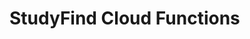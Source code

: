 # StudyFind Cloud Functions

<!-- # Firebase Functions Directory `./functions`

Last updated: Dec 7 2020

This folder contains cloud functions that will be deployed to firebase. It has its own `package.json`, and so should have its own `node_modules`, which should automatically be populated by running `npm install` in root directory.

Make sure `node_modules` exists before testing or emulating. Also note, any packages you need should be described in *this* `package.json` file, and not in the root file.

## Common Commands

These should be all run from the root folder

* Start firebase emulator: `npm run-script emulate`. Note it doesn't emulate cron functions
* Run tests: `npm test` or `npm t`
* Deploy functions to firebase: `firebase deploy --only functions` or `npx firebase deploy --only functions` if you don't want firebase tools polluting your namespace

## Structure Explained

* `index.js` exports the main firebase object containing the cloud functions.
* `src/` contains source for functions. Ideally, each file here is a cloud function or testing file
* `src/switch-func.js` is an important cloud http function because it is actually the ONLY http func currently allowed. It switches between all other http functions based on rest of the url. This is supposed to help keep the http section warm (prevent cold startup). All functions exposed by switch should be accessible from `http://<givenURL>/studies/<cloudFuncRef>`.
* `src/utils/switch-list.js` holds a list of all other (not switch) http functions, that the switch then chooses from. If you want to add a new http function, register it here, and not in `index.js`. It will be added through the switch.
* `src/firebase/` contains firebase functions. NOTE, these are not inlined because it is impossible to run tests without mocking them
* `src/utils/` contains other utility functions, such as generate-survey
* `__mocks__/` directories are present to hold mock files to ease testing -->
